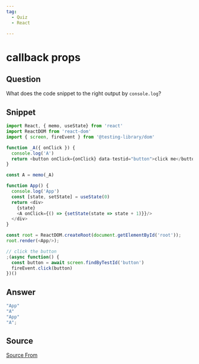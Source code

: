```yaml
---
tag:
  - Quiz
  - React

---
```

  
# callback props

## Question
What does the code snippet to the right output by `console.log`?

## Snippet
```js
import React, { memo, useState} from 'react'
import ReactDOM from 'react-dom'
import { screen, fireEvent } from '@testing-library/dom'

function _A({ onClick }) {
  console.log('A')
  return <button onClick={onClick} data-testid="button">click me</button>
}

const A = memo(_A)

function App() {
  console.log('App')
  const [state, setState] = useState(0)
  return <div>
    {state}
    <A onClick={() => {setState(state => state + 1)}}/>
  </div>
}

const root = ReactDOM.createRoot(document.getElementById('root'));
root.render(<App/>);

// click the button
;(async function() {
  const button = await screen.findByTestId('button')
  fireEvent.click(button)
})()
```
    
## Answer
```js
"App"
"A"
"App"
"A";
```


##  Source
[Source From](https://bigfrontend.dev/react-quiz/callback-props)

  